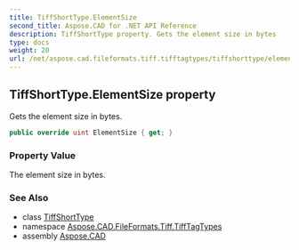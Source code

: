 ```yaml
---
title: TiffShortType.ElementSize
second_title: Aspose.CAD for .NET API Reference
description: TiffShortType property. Gets the element size in bytes
type: docs
weight: 20
url: /net/aspose.cad.fileformats.tiff.tifftagtypes/tiffshorttype/elementsize/
---
```

## TiffShortType.ElementSize property

Gets the element size in bytes.

```csharp
public override uint ElementSize { get; }
```

### Property Value

The element size in bytes.

### See Also

* class [TiffShortType](../)
* namespace [Aspose.CAD.FileFormats.Tiff.TiffTagTypes](../../tiffshorttype/)
* assembly [Aspose.CAD](../../../)


